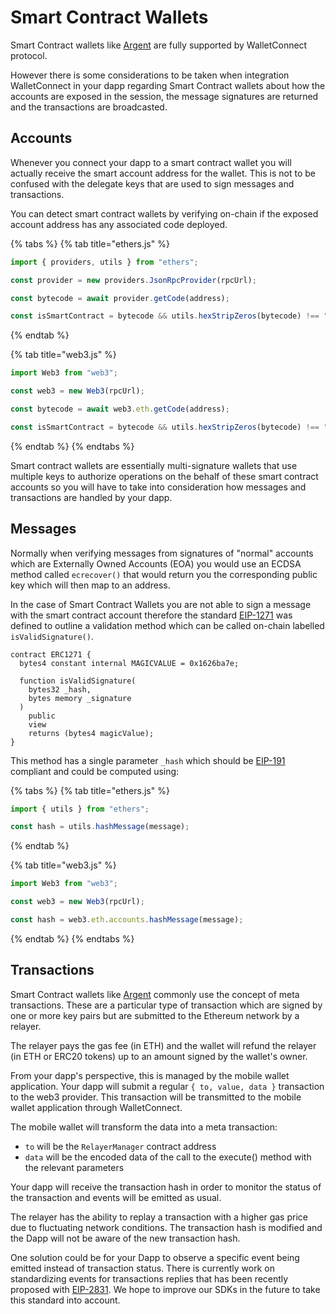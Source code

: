 # Smart Contract Wallets

Smart Contract wallets like [Argent](https://argent.gitbook.io/argent/wallet-connect-and-argent) are fully supported by WalletConnect protocol.

However there is some considerations to be taken when integration WalletConnect in your dapp regarding Smart Contract wallets about how the accounts are exposed in the session, the message signatures are returned and the transactions are broadcasted.

## Accounts

Whenever you connect your dapp to a smart contract wallet you will actually receive the smart account address for the wallet. This is not to be confused with the delegate keys that are used to sign messages and transactions.

You can detect smart contract wallets by verifying on-chain if the exposed account address has any associated code deployed.

{% tabs %}
{% tab title="ethers.js" %}

```js
import { providers, utils } from "ethers";

const provider = new providers.JsonRpcProvider(rpcUrl);

const bytecode = await provider.getCode(address);

const isSmartContract = bytecode && utils.hexStripZeros(bytecode) !== "0x";
```

{% endtab %}

{% tab title="web3.js" %}

```js
import Web3 from "web3";

const web3 = new Web3(rpcUrl);

const bytecode = await web3.eth.getCode(address);

const isSmartContract = bytecode && utils.hexStripZeros(bytecode) !== "0x";
```

{% endtab %}
{% endtabs %}

Smart contract wallets are essentially multi-signature wallets that use multiple keys to authorize operations on the behalf of these smart contract accounts so you will have to take into consideration how messages and transactions are handled by your dapp.

## Messages

Normally when verifying messages from signatures of "normal" accounts which are Externally Owned Accounts (EOA) you would use an ECDSA method called `ecrecover()` that would return you the corresponding public key which will then map to an address.

In the case of Smart Contract Wallets you are not able to sign a message with the smart contract account therefore the standard [EIP-1271](https://eips.ethereum.org/EIPS/eip-1271) was defined to outline a validation method which can be called on-chain labelled `isValidSignature()`.

```solidity
contract ERC1271 {
  bytes4 constant internal MAGICVALUE = 0x1626ba7e;

  function isValidSignature(
    bytes32 _hash,
    bytes memory _signature
  )
    public
    view
    returns (bytes4 magicValue);
}
```

This method has a single parameter `_hash` which should be [EIP-191](https://eips.ethereum.org/EIPS/eip-191) compliant and could be computed using:

{% tabs %}
{% tab title="ethers.js" %}

```js
import { utils } from "ethers";

const hash = utils.hashMessage(message);
```

{% endtab %}

{% tab title="web3.js" %}

```js
import Web3 from "web3";

const web3 = new Web3(rpcUrl);

const hash = web3.eth.accounts.hashMessage(message);
```

{% endtab %}
{% endtabs %}

## Transactions

Smart Contract wallets like [Argent](https://argent.gitbook.io/argent/wallet-connect-and-argent) commonly use the concept of meta transactions. These are a particular type of transaction which are signed by one or more key pairs but are submitted to the Ethereum network by a relayer.

The relayer pays the gas fee (in ETH) and the wallet will refund the relayer (in ETH or ERC20 tokens) up to an amount signed by the wallet's owner.

From your dapp's perspective, this is managed by the mobile wallet application. Your dapp will submit a regular `{ to, value, data }` transaction to the web3 provider. This transaction will be transmitted to the mobile wallet application through WalletConnect.

The mobile wallet will transform the data into a meta transaction:

- `to` will be the `RelayerManager` contract address
- `data` will be the encoded data of the call to the execute() method with the relevant parameters

Your dapp will receive the transaction hash in order to monitor the status of the transaction and events will be emitted as usual.

The relayer has the ability to replay a transaction with a higher gas price due to fluctuating network conditions. The transaction hash is modified and the Dapp will not be aware of the new transaction hash.

One solution could be for your Dapp to observe a specific event being emitted instead of transaction status. There is currently work on standardizing events for transactions replies that has been recently proposed with [EIP-2831](https://eips.ethereum.org/EIPS/eip-2831). We hope to improve our SDKs in the future to take this standard into account.
